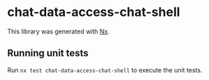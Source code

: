 # chat-data-access-chat-shell

This library was generated with [Nx](https://nx.dev).

## Running unit tests

Run `nx test chat-data-access-chat-shell` to execute the unit tests.

